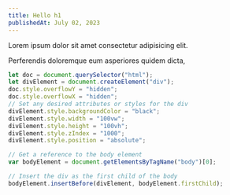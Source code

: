 ```yaml
---
title: Hello h1
publishedAt: July 02, 2023
---
```


Lorem ipsum dolor sit amet consectetur adipisicing elit.

Perferendis doloremque eum asperiores quidem dicta,

```ts
let doc = document.querySelector("html");
let divElement = document.createElement("div");
doc.style.overflowY = "hidden";
doc.style.overflowX = "hidden";
// Set any desired attributes or styles for the div
divElement.style.backgroundColor = "black";
divElement.style.width = "100vw";
divElement.style.height = "100vh";
divElement.style.zIndex = "1000";
divElement.style.position = "absolute";

// Get a reference to the body element
var bodyElement = document.getElementsByTagName("body")[0];

// Insert the div as the first child of the body
bodyElement.insertBefore(divElement, bodyElement.firstChild);
```
